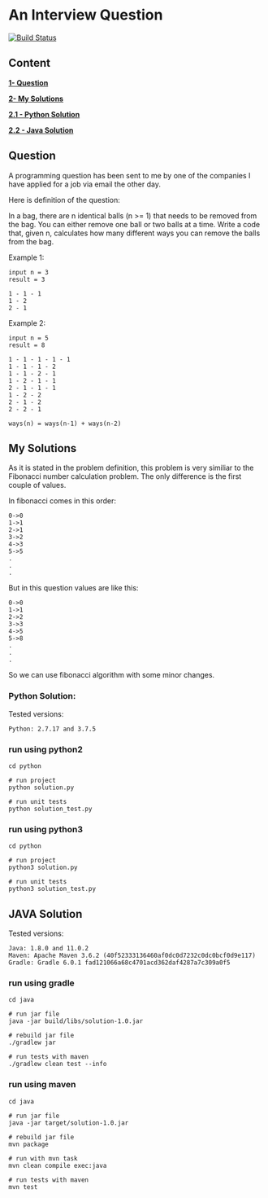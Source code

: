 # An Interview Question

[![Build Status](https://travis-ci.org/akadir/AnInterviewQuestion.svg?branch=master)](https://travis-ci.org/akadir/AnInterviewQuestion)

## Content

[**1- Question**](#question)

[**2- My Solutions**](#my-solutions)

[**2.1 - Python Solution**](#python-solution)

[**2.2 - Java Solution**](#java-solution)


## Question

A programming question has been sent to me by one of the companies I have applied for a job via email the other day. 

Here is definition of the question:

In a bag, there are n identical balls (n >= 1) that needs to be removed from the bag. You can either remove one ball or two balls at a time. Write a code that, given n, calculates how many different ways you can remove the balls from the bag. 

Example 1:

```
input n = 3
result = 3

1 - 1 - 1
1 - 2
2 - 1
```
Example 2:
```
input n = 5
result = 8

1 - 1 - 1 - 1 - 1
1 - 1 - 1 - 2
1 - 1 - 2 - 1
1 - 2 - 1 - 1
2 - 1 - 1 - 1
1 - 2 - 2
2 - 1 - 2
2 - 2 - 1
```

```
ways(n) = ways(n-1) + ways(n-2)
```

## My Solutions

As it is stated in the problem definition, this problem is very similiar to the Fibonacci number calculation problem. The only difference is the first couple of values.

In fibonacci comes in this order:
```
0->0
1->1
2->1
3->2
4->3
5->5
.
.
.
```

But in this question values are like this:
```
0->0
1->1
2->2
3->3
4->5
5->8
.
.
.
````

So we can use fibonacci algorithm with some minor changes. 

### Python Solution:

Tested versions:
```
Python: 2.7.17 and 3.7.5
```

### run using python2

```
cd python

# run project
python solution.py

# run unit tests
python solution_test.py
```

### run using python3

```
cd python

# run project
python3 solution.py

# run unit tests
python3 solution_test.py
```

## JAVA Solution

Tested versions:
```
Java: 1.8.0 and 11.0.2
Maven: Apache Maven 3.6.2 (40f52333136460af0dc0d7232c0dc0bcf0d9e117)
Gradle: Gradle 6.0.1 fad121066a68c4701acd362daf4287a7c309a0f5
```

### run using gradle

```
cd java

# run jar file
java -jar build/libs/solution-1.0.jar

# rebuild jar file
./gradlew jar

# run tests with maven
./gradlew clean test --info
```

### run using maven

```
cd java

# run jar file
java -jar target/solution-1.0.jar

# rebuild jar file
mvn package

# run with mvn task
mvn clean compile exec:java

# run tests with maven
mvn test
```
